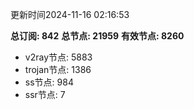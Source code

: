 更新时间2024-11-16 02:16:53

**总订阅: 842**
**总节点: 21959**
**有效节点: 8260**
- v2ray节点: 5883
- trojan节点: 1386
- ss节点: 984
- ssr节点: 7
